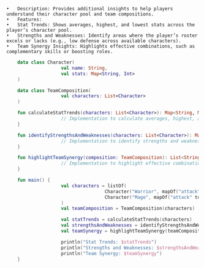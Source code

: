 	•	Description: Provides additional insights to help players understand their character pool and team compositions.
	•	Features:
	•	Stat Trends: Shows averages, highest, and lowest stats across the player’s character pool.
	•	Strengths and Weaknesses: Identify areas where the player’s roster excels or lacks (e.g., low defense across available characters).
	•	Team Synergy Insights: Highlights effective combinations, such as complementary skills or boosting roles.

```kotlin
	data class Character(
					val name: String,
					val stats: Map<String, Int>
	)

	data class TeamComposition(
					val characters: List<Character>
	)

	fun calculateStatTrends(characters: List<Character>): Map<String, Map<String, Int>> {
					// Implementation to calculate averages, highest, and lowest stats
	}

	fun identifyStrengthsAndWeaknesses(characters: List<Character>): Map<String, String> {
					// Implementation to identify strengths and weaknesses
	}

	fun highlightTeamSynergy(composition: TeamComposition): List<String> {
					// Implementation to highlight effective combinations
	}

	fun main() {
					val characters = listOf(
									Character("Warrior", mapOf("attack" to 80, "defense" to 60)),
									Character("Mage", mapOf("attack" to 70, "defense" to 40))
					)
					val teamComposition = TeamComposition(characters)

					val statTrends = calculateStatTrends(characters)
					val strengthsAndWeaknesses = identifyStrengthsAndWeaknesses(characters)
					val teamSynergy = highlightTeamSynergy(teamComposition)

					println("Stat Trends: $statTrends")
					println("Strengths and Weaknesses: $strengthsAndWeaknesses")
					println("Team Synergy: $teamSynergy")
	}
```